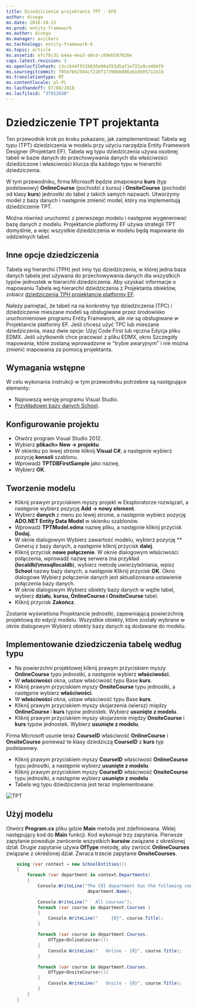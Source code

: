 ```yaml
---
title: Dziedziczenie projektanta TPT - EF6
author: divega
ms.date: 2016-10-23
ms.prod: entity-framework
ms.author: divega
ms.manager: avickers
ms.technology: entity-framework-6
ms.topic: article
ms.assetid: efc78c31-b4ea-4ea3-a0cd-c69eb507020e
caps.latest.revision: 3
ms.openlocfilehash: c3ccb44f931b830a96a553d5af1e722a9ca4bbf0
ms.sourcegitcommit: f05e7b62584cf228f17390bb086a61d505712e1b
ms.translationtype: MT
ms.contentlocale: pl-PL
ms.lasthandoff: 07/08/2018
ms.locfileid: "37912830"
---
```

# <a name="designer-tpt-inheritance"></a>Dziedziczenie TPT projektanta
Ten przewodnik krok po kroku pokazano, jak zaimplementować Tabela wg typu (TPT) dziedziczenia w modelu przy użyciu narzędzia Entity Framework Designer (Projektant EF). Tabela wg typu dziedziczenia używa osobnej tabeli w bazie danych do przechowywania danych dla właściwości dziedziczone i właściwości klucza dla każdego typu w hierarchii dziedziczenia.

W tym przewodniku, firma Microsoft będzie zmapowana **kurs** (typ podstawowy) **OnlineCourse** (pochodzi z kursu) i **OnsiteCourse** (pochodzi od klasy **kurs**) jednostki do tabel z takich samych nazwach. Utworzymy model z bazy danych i następnie zmienić model, który ma implementują dziedziczenie TPT.

Można również uruchomić z pierwszego modelu i następnie wygenerować bazę danych z modelu. Projektancie platformy EF używa strategii TPT domyślnie, a więc wszystkie dziedziczenia w modelu będą mapowane do oddzielnych tabel.

## <a name="other-inheritance-options"></a>Inne opcje dziedziczenia

Tabela wg hierarchii (TPH) jest inny typ dziedziczenia, w której jedna baza danych tabela jest używana do przechowywania danych dla wszystkich typów jednostek w hierarchii dziedziczenia.  Aby uzyskać informacje o mapowaniu Tabela wg hierarchii dziedziczenia z Projektanta obiektów, zobacz [dziedziczenia TPH projektancie platformy EF](~/ef6/modeling/designer/inheritance/tph.md). 

Należy pamiętać, że tabeli na na konkretny typ dziedziczenia (TPC) i dziedziczenie mieszane modeli są obsługiwane przez środowisko uruchomieniowe programu Entity Framework, ale nie są obsługiwane w Projektancie platformy EF. Jeśli chcesz użyć TPC lub mieszane dziedziczenia, masz dwie opcje: Użyj Code First lub ręczna Edycja pliku EDMX. Jeśli użytkownik chce pracować z pliku EDMX, okno Szczegóły mapowania, które zostaną wprowadzone w "trybie awaryjnym" i nie można zmienić mapowania za pomocą projektanta.

## <a name="prerequisites"></a>Wymagania wstępne

W celu wykonania instrukcji w tym przewodniku potrzebne są następujące elementy:

- Najnowszą wersję programu Visual Studio.
- [Przykładowej bazy danych School](~/ef6/resources/school-database.md).

## <a name="set-up-the-project"></a>Konfigurowanie projektu

-   Otwórz program Visual Studio 2012.
-   Wybierz **plikach&gt; New -&gt; projektu**
-   W okienku po lewej stronie kliknij **Visual C\#**, a następnie wybierz pozycję **konsoli** szablonu.
-   Wprowadź **TPTDBFirstSample** jako nazwę.
-   Wybierz **OK**.

## <a name="create-a-model"></a>Tworzenie modelu

-   Kliknij prawym przyciskiem myszy projekt w Eksploratorze rozwiązań, a następnie wybierz pozycję **Add -&gt; nowy element**.
-   Wybierz **danych** z menu po lewej stronie, a następnie wybierz pozycję **ADO.NET Entity Data Model** w okienku szablonów.
-   Wprowadź **TPTModel.edmx** nazwę pliku, a następnie kliknij przycisk **Dodaj**.
-   W oknie dialogowym Wybierz zawartość modelu, wybierz pozycję ** Generuj z bazy danych, a następnie kliknij przycisk **dalej**.
-   Kliknij przycisk **nowe połączenie**.
    W oknie dialogowym właściwości połączenia, wprowadź nazwę serwera (na przykład **(localdb)\\mssqllocaldb**), wybierz metodę uwierzytelniania, wpisz **School** nazwy bazy danych, a następnie Kliknij przycisk **OK**.
    Okno dialogowe Wybierz połączenie danych jest aktualizowana ustawienie połączenia bazy danych.
-   W oknie dialogowym Wybierz obiekty bazy danych w węźle tabel, wybierz **działu**, **kursu, OnlineCourse i OnsiteCourse** tabel.
-   Kliknij przycisk **Zakończ**.

Zostanie wyświetlona Projektancie jednostki, zapewniającą powierzchnię projektową do edycji modelu. Wszystkie obiekty, które zostały wybrane w oknie dialogowym Wybierz obiekty bazy danych są dodawane do modelu.

## <a name="implement-table-per-type-inheritance"></a>Implementowanie dziedziczenia tabelę według typu

-   Na powierzchni projektowej kliknij prawym przyciskiem myszy **OnlineCourse** typu jednostki, a następnie wybierz **właściwości**.
-   W **właściwości** okna, ustaw właściwość typu Base **kurs**.
-   Kliknij prawym przyciskiem myszy **OnsiteCourse** typu jednostki, a następnie wybierz **właściwości**.
-   W **właściwości** okna, ustaw właściwość typu Base **kurs**.
-   Kliknij prawym przyciskiem myszy skojarzenia (wiersz) między **OnlineCourse** i **kurs** typów jednostek.
    Wybierz **usunięte z modelu**.
-   Kliknij prawym przyciskiem myszy skojarzenie między **OnsiteCourse** i **kurs** typów jednostek.
    Wybierz **usunięte z modelu**.

Firma Microsoft usunie teraz **CourseID** właściwość **OnlineCourse** i **OnsiteCourse** ponieważ te klasy dziedziczą **CourseID** z **kurs** typ podstawowy.

-   Kliknij prawym przyciskiem myszy **CourseID** właściwość **OnlineCourse** typu jednostki, a następnie wybierz **usunięte z modelu**.
-   Kliknij prawym przyciskiem myszy **CourseID** właściwość **OnsiteCourse** typu jednostki, a następnie wybierz **usunięte z modelu**
-   Tabela wg typu dziedziczenia jest teraz implementowane.

![TPT](~/ef6/media/tpt.png)

## <a name="use-the-model"></a>Użyj modelu

Otwórz **Program.cs** pliku gdzie **Main** metoda jest zdefiniowana. Wklej następujący kod do **Main** funkcji. Kod wykonuje trzy zapytania. Pierwsze zapytanie powoduje zwrócenie wszystkich **kursów** związane z określonej dział. Drugie zapytanie używa **OfType** metodę, aby zwrócić **OnlineCourses** związane z określonej dział. Zwraca trzecie zapytanie **OnsiteCourses**.

``` csharp
    using (var context = new SchoolEntities())
    {
        foreach (var department in context.Departments)
        {
            Console.WriteLine("The {0} department has the following courses:",
                               department.Name);

            Console.WriteLine("   All courses");
            foreach (var course in department.Courses )
            {
                Console.WriteLine("     {0}", course.Title);
            }

            foreach (var course in department.Courses.
                OfType<OnlineCourse>())
            {
                Console.WriteLine("   Online - {0}", course.Title);
            }

            foreach (var course in department.Courses.
                OfType<OnsiteCourse>())
            {
                Console.WriteLine("   Onsite - {0}", course.Title);
            }
        }
    }
```
